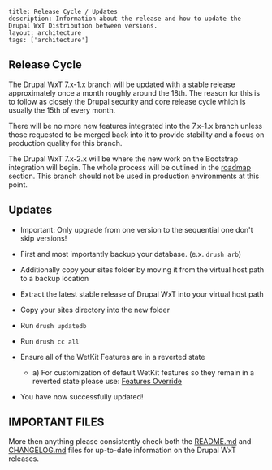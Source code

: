 ```
title: Release Cycle / Updates
description: Information about the release and how to update the Drupal WxT Distribution between versions.
layout: architecture
tags: ['architecture']
```

Release Cycle
-------------

The Drupal WxT 7.x-1.x branch will be updated with a stable release approximately
once a month roughly around the 18th. The reason for this is to follow as closely
the Drupal security and core release cycle which is usually the 15th of every month.

There will be no more new features integrated into the 7.x-1.x branch unless those requested
to be merged back into it to provide stability and a focus on production quality for this
branch.

The Drupal WxT 7.x-2.x will be where the new work on the Bootstrap integration will
begin. The whole process will be outlined in the [roadmap][roadmap] section. This branch
should not be used in production environments at this point.

Updates
-------

* Important: Only upgrade from one version to the sequential one don't skip versions!
* First and most importantly backup your database. (e.x. `drush arb`)
* Additionally copy your sites folder by moving it from the virtual host path to a backup location
* Extract the latest stable release of Drupal WxT into your virtual host path
* Copy your sites directory into the new folder
* Run `drush updatedb`
* Run `drush cc all`
* Ensure all of the WetKit Features are in a reverted state

  * a) For customization of default WetKit features so they remain in a reverted state please use: [Features Override][features_override]

* You have now successfully updated!

IMPORTANT FILES
---------------

More then anything please consistently check both the [README.md][readme] and [CHANGELOG.md][readme] files for up-to-date information on the Drupal WxT releases.

<!-- Links Referenced -->

[features_override]:  https://drupal.org/project/features_override
[media_overriden]:    https://drupal.org/node/2104193
[roadmap]:            /pages/roadmap
[wetkit_widgets]:     /wxt/widgets
[wetkit_images]:      /wxt/images
[changelog]:          https://github.com/wet-boew/wet-boew-drupal/blob/7.x-1.x/CHANGELOG.md
[readme]:             https://github.com/wet-boew/wet-boew-drupal/blob/7.x-1.x/README.md
